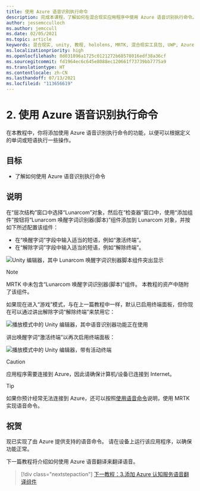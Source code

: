 ```yaml
---
title: 使用 Azure 语音识别执行命令
description: 完成本课程，了解如何在混合现实应用程序中使用 Azure 语音识别执行命令。
author: jessemcculloch
ms.author: jemccull
ms.date: 02/05/2021
ms.topic: article
keywords: 混合现实, unity, 教程, hololens, MRTK, 混合现实工具包, UWP, Azure 空间定位点, 语音识别, Windows 10
ms.localizationpriority: high
ms.openlocfilehash: 8d031896a1725c0121272b68578016edf38a36cf
ms.sourcegitcommit: fd1964ec6c645e8088ec120661f73739bb7775a9
ms.translationtype: HT
ms.contentlocale: zh-CN
ms.lasthandoff: 07/13/2021
ms.locfileid: "113656619"
---
```

# <a name="2-execute-commands-using-azure-speech-recognition"></a>2. 使用 Azure 语音识别执行命令

在本教程中，你将添加使用 Azure 语音识别执行命令的功能，以便可以根据定义的单词或短语执行一些操作。

## <a name="objectives"></a>目标

* 了解如何使用 Azure 语音识别执行命令

## <a name="instructions"></a>说明

在“层次结构”窗口中选择“Lunarcom”对象，然后在“检查器”窗口中，使用“添加组件”按钮将“Lunarcom 唤醒字词识别器(脚本)”组件添加到 Lunarcom 对象，并按如下所述配置该组件：  

* 在“唤醒字词”字段中输入适当的短语，例如“激活终端”。
* 在“解除字词”字段中输入适当的短语，例如“解除终端”。

![Unity 编辑器，其中 Lunarcom 唤醒字词识别器脚本组件突出显示](images/mrlearning-speech/tutorial2-section1-step1-1.png)

> [!NOTE]
> MRTK 中未包含“Lunarcom 唤醒字词识别器(脚本)”组件。 本教程的资产中随附了该组件。

如果现在进入“游戏”模式，与在上一篇教程中一样，默认已启用终端面板，但你现在可以通过讲出解除字词“解除终端”来禁用它：

![播放模式中的 Unity 编辑器，其中语音识别器功能正在使用](images/mrlearning-speech/tutorial2-section1-step1-2.png)

讲出唤醒字词“激活终端”以再次启用终端面板：

![播放模式中的 Unity 编辑器，带有活动终端](images/mrlearning-speech/tutorial2-section1-step1-3.png)

> [!CAUTION]
> 应用程序需要连接到 Azure，因此请确保计算机/设备已连接到 Internet。

> [!TIP]
> 如果你预计经常无法连接到 Azure，还可以按照[使用语音命令](mr-learning-base-09.md)说明，使用 MRTK 实现语音命令。

## <a name="congratulations"></a>祝贺

现已实现了由 Azure 提供支持的语音命令。 请在设备上运行该应用程序，以确保功能正常。

下一篇教程将介绍如何使用 Azure 语音翻译来翻译语音。

> [!div class="nextstepaction"]
> [下一教程：3.添加 Azure 认知服务语音翻译组件](mrlearning-speechSDK-ch3.md)

